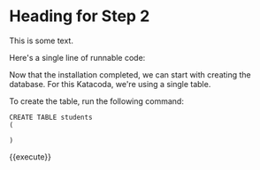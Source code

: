 # Heading for Step 2

This is some text.

Here's a single line of runnable code:

Now that the installation completed, we can start with creating the database. For this Katacoda, we're using a single
table.

To create the table, run the following command:

```postgresql
CREATE TABLE students
(

)
```

{{execute}}


